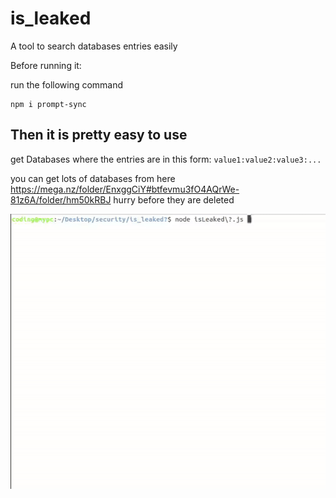 # is_leaked
A tool to search databases entries easily

Before running it:

run the following command

    npm i prompt-sync
    
    
## Then it is pretty easy to use

get Databases where the entries are in this form: `value1:value2:value3:...`

you can get lots of databases from here https://mega.nz/folder/EnxggCiY#btfevmu3fO4AQrWe-81z6A/folder/hm50kRBJ hurry before they are deleted

<img src='./preview/preview.gif'>
